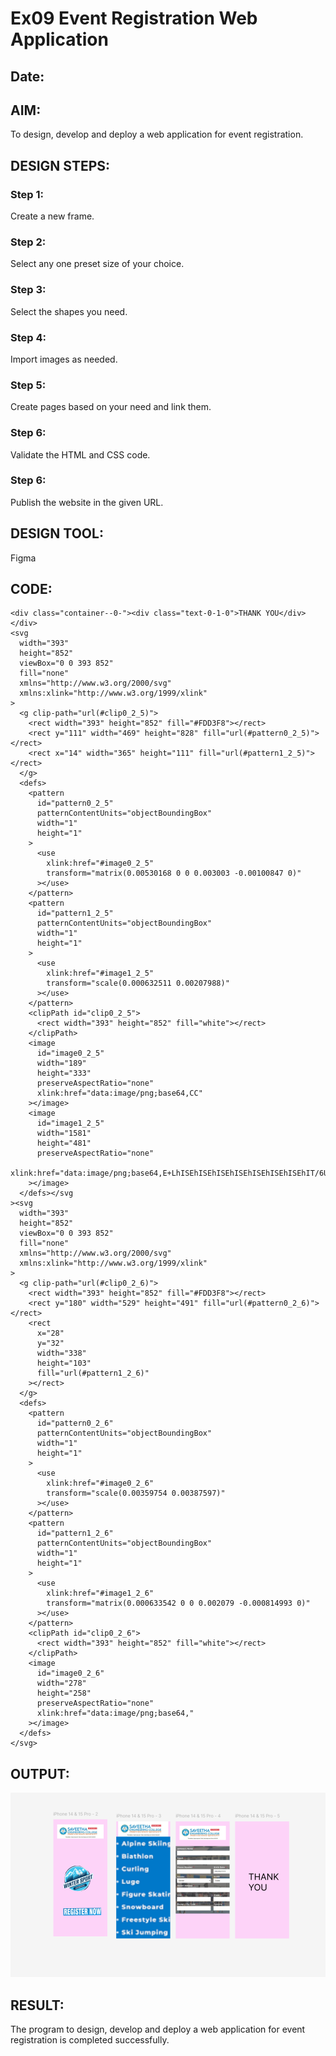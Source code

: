 # Ex09 Event Registration Web Application
## Date:

## AIM:
To design, develop and deploy a web application for event registration.

## DESIGN STEPS:

### Step 1:
Create a new frame.

### Step 2:
Select any one preset size of your choice.

### Step 3:
Select the shapes you need.

### Step 4:
Import images as needed.

### Step 5:
Create pages based on your need and link them.

### Step 6:

Validate the HTML and CSS code.

### Step 6:

Publish the website in the given URL.

## DESIGN TOOL:
Figma

## CODE:
```
<div class="container--0-"><div class="text-0-1-0">THANK YOU</div></div>
<svg
  width="393"
  height="852"
  viewBox="0 0 393 852"
  fill="none"
  xmlns="http://www.w3.org/2000/svg"
  xmlns:xlink="http://www.w3.org/1999/xlink"
>
  <g clip-path="url(#clip0_2_5)">
    <rect width="393" height="852" fill="#FDD3F8"></rect>
    <rect y="111" width="469" height="828" fill="url(#pattern0_2_5)"></rect>
    <rect x="14" width="365" height="111" fill="url(#pattern1_2_5)"></rect>
  </g>
  <defs>
    <pattern
      id="pattern0_2_5"
      patternContentUnits="objectBoundingBox"
      width="1"
      height="1"
    >
      <use
        xlink:href="#image0_2_5"
        transform="matrix(0.00530168 0 0 0.003003 -0.00100847 0)"
      ></use>
    </pattern>
    <pattern
      id="pattern1_2_5"
      patternContentUnits="objectBoundingBox"
      width="1"
      height="1"
    >
      <use
        xlink:href="#image1_2_5"
        transform="scale(0.000632511 0.00207988)"
      ></use>
    </pattern>
    <clipPath id="clip0_2_5">
      <rect width="393" height="852" fill="white"></rect>
    </clipPath>
    <image
      id="image0_2_5"
      width="189"
      height="333"
      preserveAspectRatio="none"
      xlink:href="data:image/png;base64,CC"
    ></image>
    <image
      id="image1_2_5"
      width="1581"
      height="481"
      preserveAspectRatio="none"
      xlink:href="data:image/png;base64,E+LhISEhISEhISEhISEhISEhISEhISEhIT/6UieFgkJCQkJCQkJCQkJCQkJCQkJCQkJCQkJrwXSmRYJCQkJCQkJCQkJCQkJCQkJCQkJCQkJCa8FkqdFQkJCQkJCQkJCQkJCQkJCQkJCQkJCQsJrgf8HUPsJ/IC1KvUAAAAASUVORK5CYII="
    ></image>
  </defs></svg
><svg
  width="393"
  height="852"
  viewBox="0 0 393 852"
  fill="none"
  xmlns="http://www.w3.org/2000/svg"
  xmlns:xlink="http://www.w3.org/1999/xlink"
>
  <g clip-path="url(#clip0_2_6)">
    <rect width="393" height="852" fill="#FDD3F8"></rect>
    <rect y="180" width="529" height="491" fill="url(#pattern0_2_6)"></rect>
    <rect
      x="28"
      y="32"
      width="338"
      height="103"
      fill="url(#pattern1_2_6)"
    ></rect>
  </g>
  <defs>
    <pattern
      id="pattern0_2_6"
      patternContentUnits="objectBoundingBox"
      width="1"
      height="1"
    >
      <use
        xlink:href="#image0_2_6"
        transform="scale(0.00359754 0.00387597)"
      ></use>
    </pattern>
    <pattern
      id="pattern1_2_6"
      patternContentUnits="objectBoundingBox"
      width="1"
      height="1"
    >
      <use
        xlink:href="#image1_2_6"
        transform="matrix(0.000633542 0 0 0.002079 -0.000814993 0)"
      ></use>
    </pattern>
    <clipPath id="clip0_2_6">
      <rect width="393" height="852" fill="white"></rect>
    </clipPath>
    <image
      id="image0_2_6"
      width="278"
      height="258"
      preserveAspectRatio="none"
      xlink:href="data:image/png;base64,"
    ></image>
  </defs>
</svg>
```

## OUTPUT:

![alt text](image.png)
## RESULT:
The program to design, develop and deploy a web application for event registration is completed successfully.

